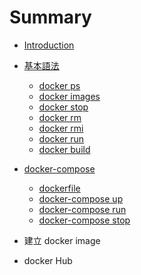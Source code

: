 # Summary

* [Introduction](README.md)
* [基本語法](command/README.md)
   * [docker ps](command/docker-ps.md)
   * [docker images](command/docker_images.md)
   * [docker stop](command/docker_stop.md)
   * [docker rm](command/docker_rm.md)
   * [docker rmi](command/docker_rmi.md)
   * [docker run](command/docker_run.md)
   * [docker build](command/docker_run.md)

* [docker-compose](docker_compose/README.md)
   * [dockerfile](docker_compose/dockerfile.md)
   * [docker-compose up](docker_compose/up.md)
   * [docker-compose run](docker_compose/run.md)
   * [docker-compose stop](docker_compose/stop.md)
 
   
* 建立 docker image
* docker Hub



